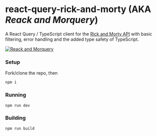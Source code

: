 # react-query-rick-and-morty (AKA _Reack and Morquery_)

A React Query / TypeScript client for the [Rick and Morty API](https://rickandmortyapi.com/) with basic filtering, error handling and the added type safety of TypeScript.

[![Reack and Morquery](https://spikything.com/projects/reack-and-morquery/assets/reack-and-morquery.jpg)](https://spikything.com/projects/reack-and-morquery/)

### Setup

Fork/clone the repo, then

```
npm i
```

### Running

```
npm run dev
```

### Building

```
npm run build
```
